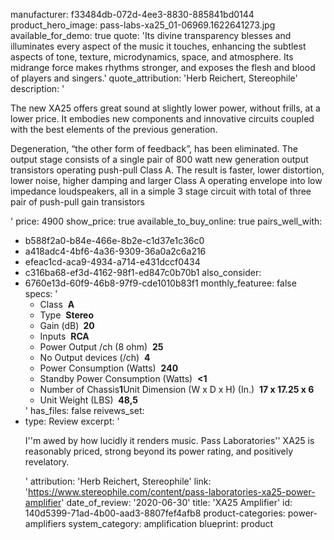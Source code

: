 manufacturer: f33484db-072d-4ee3-8830-885841bd0144
product_hero_image: pass-labs-xa25_01-06969.1622641273.jpg
available_for_demo: true
quote: 'Its divine transparency blesses and illuminates every aspect of the music it touches, enhancing the subtlest aspects of tone, texture, microdynamics, space, and atmosphere. Its midrange force makes rhythms stronger, and exposes the flesh and blood of players and singers.'
quote_attribution: 'Herb Reichert, Stereophile'
description: '<p>The new XA25 offers great sound at slightly lower power, without frills, at a lower price. It embodies new components and innovative circuits coupled with the best elements of the previous generation.</p><p>Degeneration, “the other form of feedback”, has been eliminated. The output stage consists of a single pair of 800 watt new generation output transistors operating push-pull Class A. The result is faster, lower distortion, lower noise, higher damping and larger Class A operating envelope into low impedance loudspeakers, all in a simple 3 stage circuit with total of three pair of push-pull gain transistors</p>'
price: 4900
show_price: true
available_to_buy_online: true
pairs_well_with:
  - b588f2a0-b84e-466e-8b2e-c1d37e1c36c0
  - a418adc4-4bf6-4a36-9309-36a0a2c6a216
  - efeac1cd-aca9-4934-a714-e431dccf0434
  - c316ba68-ef3d-4162-98f1-ed847c0b70b1
also_consider:
  - 6760e13d-60f9-46b8-97f9-cde1010b83f1
monthly_featuree: false
specs: '<ul><li>Class &nbsp;<b>A</b><br></li><li>Type &nbsp;<b>Stereo</b><br></li><li>Gain (dB) <b>&nbsp;20</b><br></li><li>Inputs &nbsp;<b>RCA</b><br></li><li>Power Output /ch (8 ohm) &nbsp;<b>25</b><br></li><li>No Output devices (/ch) &nbsp;<b>4</b><br></li><li>Power Consumption (Watts) &nbsp;<b>240</b><br></li><li>Standby Power Consumption (Watts) &nbsp;<b>&lt;1</b><br></li><li>Number of Chassis<b>1</b>Unit Dimension (W x D x H) (In.) &nbsp;<b>17 x 17.25 x 6</b><br></li><li>Unit Weight (LBS) &nbsp;<b>48,5</b><br></li></ul>'
has_files: false
reivews_set:
  -
    type: Review
    excerpt: '<p>I''m awed by how lucidly it renders music. Pass Laboratories'' XA25 is reasonably priced, strong beyond its power rating, and positively revelatory.</p>'
    attribution: 'Herb Reichert, Stereophile'
    link: 'https://www.stereophile.com/content/pass-laboratories-xa25-power-amplifier'
    date_of_review: '2020-06-30'
title: 'XA25 Amplifier'
id: 140d5399-71ad-4b00-aad3-8807fef4afb8
product-categories: power-amplifiers
system_category: amplification
blueprint: product
